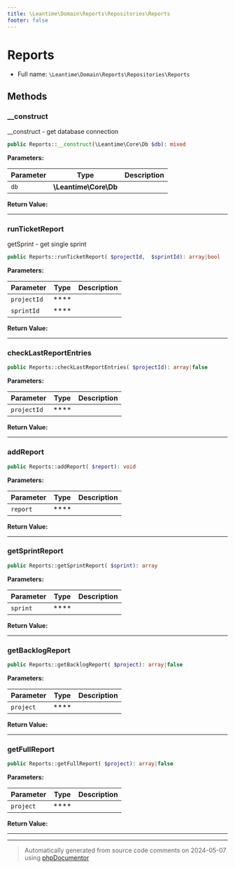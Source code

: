```yaml
---
title: \Leantime\Domain\Reports\Repositories\Reports
footer: false
---
```


# Reports





* Full name: `\Leantime\Domain\Reports\Repositories\Reports`



## Methods

### __construct

__construct - get database connection

```php
public Reports::__construct(\Leantime\Core\Db $db): mixed
```








**Parameters:**

| Parameter | Type | Description |
|-----------|------|-------------|
| `db` | **\Leantime\Core\Db** |  |


**Return Value:**





---
### runTicketReport

getSprint - get single sprint

```php
public Reports::runTicketReport( $projectId,  $sprintId): array|bool
```








**Parameters:**

| Parameter | Type | Description |
|-----------|------|-------------|
| `projectId` | **** |  |
| `sprintId` | **** |  |


**Return Value:**





---
### checkLastReportEntries



```php
public Reports::checkLastReportEntries( $projectId): array|false
```








**Parameters:**

| Parameter | Type | Description |
|-----------|------|-------------|
| `projectId` | **** |  |


**Return Value:**





---
### addReport



```php
public Reports::addReport( $report): void
```








**Parameters:**

| Parameter | Type | Description |
|-----------|------|-------------|
| `report` | **** |  |


**Return Value:**





---
### getSprintReport



```php
public Reports::getSprintReport( $sprint): array
```








**Parameters:**

| Parameter | Type | Description |
|-----------|------|-------------|
| `sprint` | **** |  |


**Return Value:**





---
### getBacklogReport



```php
public Reports::getBacklogReport( $project): array|false
```








**Parameters:**

| Parameter | Type | Description |
|-----------|------|-------------|
| `project` | **** |  |


**Return Value:**





---
### getFullReport



```php
public Reports::getFullReport( $project): array|false
```








**Parameters:**

| Parameter | Type | Description |
|-----------|------|-------------|
| `project` | **** |  |


**Return Value:**





---


---
> Automatically generated from source code comments on 2024-05-07 using [phpDocumentor](http://www.phpdoc.org/)
